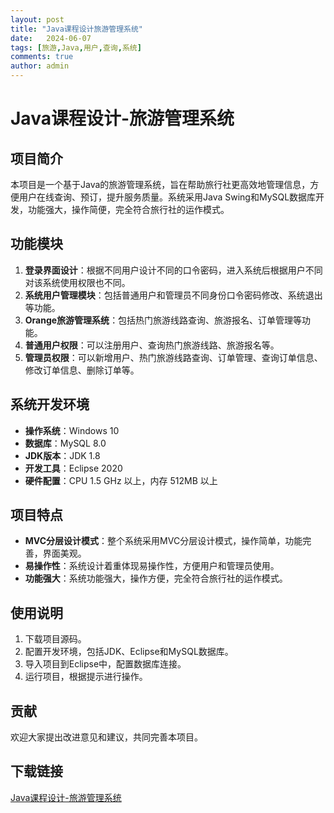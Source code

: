```yaml
---
layout: post
title: "Java课程设计旅游管理系统"
date:   2024-06-07
tags: [旅游,Java,用户,查询,系统]
comments: true
author: admin
---
```

# Java课程设计-旅游管理系统

## 项目简介
本项目是一个基于Java的旅游管理系统，旨在帮助旅行社更高效地管理信息，方便用户在线查询、预订，提升服务质量。系统采用Java Swing和MySQL数据库开发，功能强大，操作简便，完全符合旅行社的运作模式。

## 功能模块
1. **登录界面设计**：根据不同用户设计不同的口令密码，进入系统后根据用户不同对该系统使用权限也不同。
2. **系统用户管理模块**：包括普通用户和管理员不同身份口令密码修改、系统退出等功能。
3. **Orange旅游管理系统**：包括热门旅游线路查询、旅游报名、订单管理等功能。
4. **普通用户权限**：可以注册用户、查询热门旅游线路、旅游报名等。
5. **管理员权限**：可以新增用户、热门旅游线路查询、订单管理、查询订单信息、修改订单信息、删除订单等。

## 系统开发环境
- **操作系统**：Windows 10
- **数据库**：MySQL 8.0
- **JDK版本**：JDK 1.8
- **开发工具**：Eclipse 2020
- **硬件配置**：CPU 1.5 GHz 以上，内存 512MB 以上

## 项目特点
- **MVC分层设计模式**：整个系统采用MVC分层设计模式，操作简单，功能完善，界面美观。
- **易操作性**：系统设计着重体现易操作性，方便用户和管理员使用。
- **功能强大**：系统功能强大，操作方便，完全符合旅行社的运作模式。

## 使用说明
1. 下载项目源码。
2. 配置开发环境，包括JDK、Eclipse和MySQL数据库。
3. 导入项目到Eclipse中，配置数据库连接。
4. 运行项目，根据提示进行操作。

## 贡献
欢迎大家提出改进意见和建议，共同完善本项目。

## 下载链接

[Java课程设计-旅游管理系统](https://pan.quark.cn/s/818ebb9812ba)